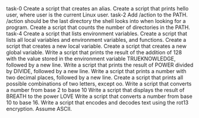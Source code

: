 task-0 Create a script that creates an alias.
Create a script that prints hello user, where user is the current Linux user.
task-2 Add /action to the PATH. /action should be the last directory the shell looks into when looking for a program.
Create a script that counts the number of directories in the PATH.
task-4 Create a script that lists environment variables.
Create a script that lists all local variables and environment variables, and functions.
Create a script that creates a new local variable.
Create a script that creates a new global variable.
Write a script that prints the result of the addition of 128 with the value stored in the environment variable TRUEKNOWLEDGE, followed by a new line.
Write a script that prints the result of POWER divided by DIVIDE, followed by a new line.
Write a script that prints a number with two decimal places, followed by a new line.
Create a script that prints all possible combinations of two letters, except oo.
Write a script that converts a number from base 2 to base 10
Write a script that displays the result of BREATH to the power LOVE
Write a script that converts a number from base 10 to base 16.
Write a script that encodes and decodes text using the rot13 encryption. Assume ASCII.
